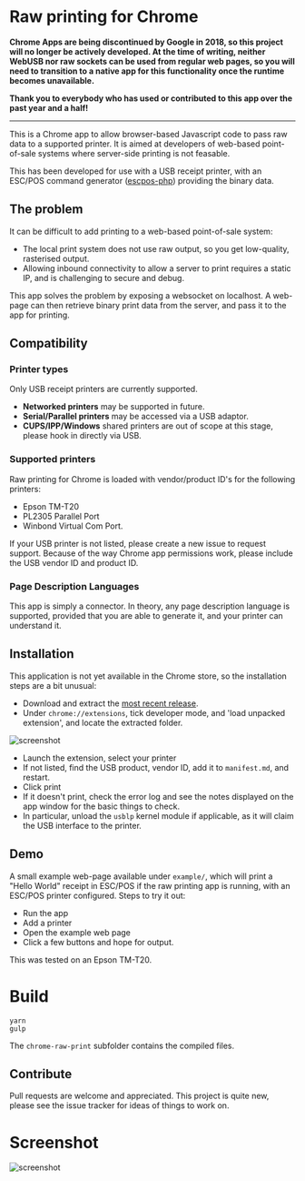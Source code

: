 # Raw printing for Chrome

**Chrome Apps are being discontinued by Google in 2018, so this project will no longer be actively developed. At the time of writing, neither WebUSB nor raw sockets can be used from regular web pages, so you will need to transition to a native app for this functionality once the runtime becomes unavailable.**

**Thank you to everybody who has used or contributed to this app over the past year and a half!**

----

This is a Chrome app to allow browser-based Javascript code to pass raw data to a supported printer. It is aimed at developers of web-based point-of-sale systems where server-side printing is not feasable.

This has been developed for use with a USB receipt printer, with an ESC/POS command generator ([escpos-php](https://github.com/mike42/escpos-php)) providing the binary data.

## The problem

It can be difficult to add printing to a web-based point-of-sale system:

- The local print system does not use raw output, so you get low-quality, rasterised output.
- Allowing inbound connectivity to allow a server to print requires a static IP, and is challenging to secure and debug.

This app solves the problem by exposing a websocket on localhost. A web-page can then retrieve binary print data from the server, and pass it to the app for printing.

## Compatibility

### Printer types

Only USB receipt printers are currently supported.

- **Networked printers** may be supported in future.
- **Serial/Parallel printers** may be accessed via a USB adaptor.
- **CUPS/IPP/Windows** shared printers are out of scope at this stage, please hook in directly via USB.

### Supported printers

Raw printing for Chrome is loaded with vendor/product ID's for the following printers:

- Epson TM-T20
- PL2305 Parallel Port
- Winbond Virtual Com Port.

If your USB printer is not listed, please create a new issue to request support. Because of the way Chrome app permissions work, please include the USB vendor ID and product ID.

### Page Description Languages

This app is simply a connector. In theory, any page description language is supported, provided that you are able to generate it, and your printer can understand it.

## Installation

This application is not yet available in the Chrome store, so the installation steps are a bit unusual:

- Download and extract the [most recent release](https://github.com/receipt-print-hq/chrome-raw-print/releases).
- Under `chrome://extensions`, tick developer mode, and 'load unpacked extension', and locate the extracted folder.

![screenshot](https://github.com/receipt-print-hq/chrome-raw-print/raw/master/assets/loaded.png)

- Launch the extension, select your printer
 - If not listed, find the USB product, vendor ID, add it to `manifest.md`, and restart.
- Click print
 - If it doesn't print, check the error log and see the notes displayed on the app window for the basic things to check.
 - In particular, unload the `usblp` kernel module if applicable, as it will claim the USB interface to the printer.

## Demo

A small example web-page available under `example/`, which will print a "Hello World" receipt in ESC/POS if the raw printing app is running, with an ESC/POS printer configured. Steps to try it out:

- Run the app
- Add a printer
- Open the example web page
- Click a few buttons and hope for output.

This was tested on an Epson TM-T20.

# Build

```
yarn
gulp
```

The `chrome-raw-print` subfolder contains the compiled files.

## Contribute

Pull requests are welcome and appreciated. This project is quite new, please see the issue tracker for ideas of things to work on.

# Screenshot

![screenshot](https://github.com/receipt-print-hq/chrome-raw-print/raw/master/assets/screenshot.png)

